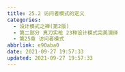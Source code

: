 ```yaml
---
title: 25.2 访问者模式的定义
categories: 
  - 设计模式之禅(第2版)
  - 第二部分 真刀实枪 23种设计模式完美演绎
  - 第25章 访问者模式
abbrlink: e90aba0
date: 2021-09-27 19:57:33
updated: 2021-09-27 19:57:33
---
```

